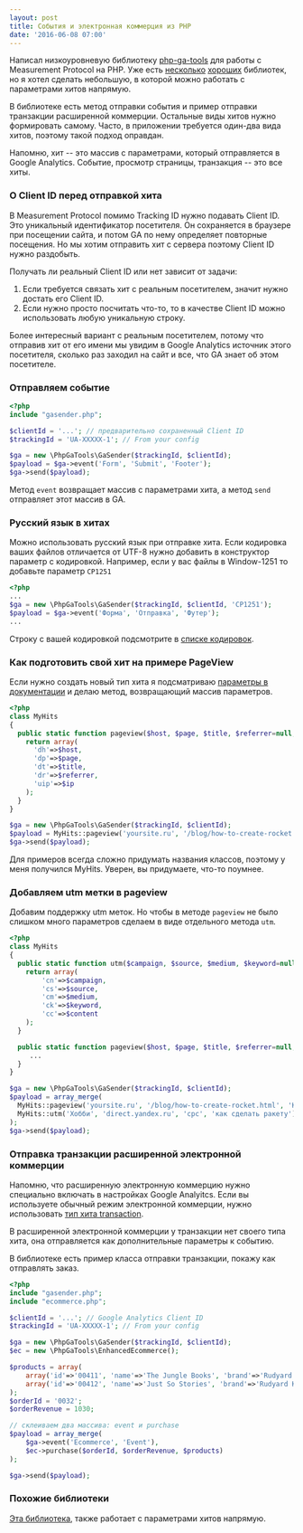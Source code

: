 ```yaml
---
layout: post
title: События и электронная коммерция из PHP
date: '2016-06-08 07:00'
---
```


Написал низкоуровневую библиотеку [php-ga-tools][php-ga-tools] для работы с Measurement Protocol на PHP.
Уже есть [несколько][mp-php-1] [хороших][mp-php-2] библиотек, но я хотел сделать небольшую, в которой можно работать
с параметрами хитов напрямую.

В библиотеке есть метод отправки события и пример отправки транзакции расширенной коммерции.
Остальные виды хитов нужно формировать самому. Часто, в приложении требуется один-два
вида хитов, поэтому такой подход оправдан.

Напомню, хит -- это массив с параметрами, который отправляется в Google Analytics.
Событие, просмотр страницы, транзакция -- это все хиты.

### О Client ID перед отправкой хита

В Measurement Protocol помимо Tracking ID нужно подавать Client ID. Это уникальный
идентификатор посетителя. Он сохраняется в браузере при посещении сайта, и потом GA по нему
определяет повторные посещения. Но мы хотим отправить хит с сервера поэтому Client ID нужно раздобыть.

Получaть ли реальный Client ID или нет зависит от задачи:

1. Если требуется связать хит с реальным посетителем, значит нужно достать его Client ID.
2. Если нужно просто посчитать что-то, то в качестве Client ID можно использовать любую уникальную строку.

Более интересный вариант с реальным посетителем, потому что отправив хит от его имени
мы увидим в Google Analytics источник этого посетителя, сколько раз заходил на сайт и все,
что GA знает об этом посетителе.

### Отправляем событие

```php
<?php
include "gasender.php";

$clientId = '...'; // предварительно сохраненный Client ID
$trackingId = 'UA-XXXXX-1'; // From your config

$ga = new \PhpGaTools\GaSender($trackingId, $clientId);
$payload = $ga->event('Form', 'Submit', 'Footer');
$ga->send($payload);
```

Метод `event` возвращает массив с параметрами хита,
а метод `send` отправляет этот массив в GA.

### Русский язык в хитах

Можно использовать русский язык при отправке хита. Если кодировка
ваших файлов отличается от UTF-8 нужно добавить в конструктор параметр с кодировкой.
Например, если у вас файлы в Window-1251 то добавьте параметр `CP1251`

```php
<?php
...
$ga = new \PhpGaTools\GaSender($trackingId, $clientId, 'CP1251');
$payload = $ga->event('Форма', 'Отправка', 'Футер');
...
```
Cтроку с вашей кодировкой подсмотрите в [списке кодировок][iconv-encodings].

### Как подготовить свой хит на примере PageView

Если нужно создать новый тип хита я подсматриваю [параметры в документации][ga-pageview]
и делаю метод, возвращающий массив параметров.

```php
<?php
class MyHits
{
  public static function pageview($host, $page, $title, $referrer=null, $ip=null){
    return array(
      'dh'=>$host,
      'dp'=>$page,
      'dt'=>$title,
      'dr'=>$referrer,
      'uip'=>$ip
    );
  }
}

$ga = new \PhpGaTools\GaSender($trackingId, $clientId);
$payload = MyHits::pageview('yoursite.ru', '/blog/how-to-create-rocket.html', 'Как сделать ракету');
$ga->send($payload);
```

Для примеров всегда сложно придумать названия классов, поэтому у меня получился MyHits.
Уверен, вы придумаете, что-то поумнее.

### Добавляем utm метки в pageview

Добавим поддержку utm меток. Но чтобы в методе `pageview` не было слишком много параметров
сделаем в виде отдельного метода `utm`.

```php
<?php
class MyHits
{
  public static function utm($campaign, $source, $medium, $keyword=null, $content=null){
    return array(
        'cn'=>$campaign,
        'cs'=>$source,
        'cm'=>$medium,
        'ck'=>$keyword,
        'cc'=>$content
    );
  }

  public static function pageview($host, $page, $title, $referrer=null, $ip=null){
     ...
  }
}

$ga = new \PhpGaTools\GaSender($trackingId, $clientId);
$payload = array_merge(
  MyHits::pageview('yoursite.ru', '/blog/how-to-create-rocket.html', 'Как сделать ракету'),
  MyHits::utm('Хобби', 'direct.yandex.ru', 'cpc', 'как сделать ракету')
);
$ga->send($payload);
```

### Отправка транзакции расширенной электронной коммерции

Напомню, что расширенную электронную коммерцию нужно специально включать в настройках
Google Analyitcs. Если вы используете обычный режим электронной коммерции, нужно использовать
[тип хита transaction][ga-transaction].

В расширенной электронной коммерции у транзакции нет своего типа хита, она отправляется
как дополнительные параметры к событию.

В библиотеке есть пример класса отправки транзакции, покажу как отправлять заказ.

```php
<?php
include "gasender.php";
include "ecommerce.php";

$clientId = '...'; // Google Analytics Client ID
$trackingId = 'UA-XXXXX-1'; // From your config

$ga = new \PhpGaTools\GaSender($trackingId, $clientId);
$ec = new \PhpGaTools\EnhancedEcommerce();

$products = array(
	array('id'=>'00411', 'name'=>'The Jungle Books', 'brand'=>'Rudyard Kipling', 'price'=>330, 'qty'=>1, 'category'=>'Classics'),
	array('id'=>'00412', 'name'=>'Just So Stories', 'brand'=>'Rudyard Kipling', 'price'=>350, 'qty'=>2, 'category'=>'Classics'),
);
$orderId = '0032';
$orderRevenue = 1030;

// склеиваем два массива: event и purchase
$payload = array_merge(
	$ga->event('Ecommerce', 'Event'),
	$ec->purchase($orderId, $orderRevenue, $products)
);

$ga->send($payload);
```

### Похожие библиотеки

[Эта библиотека][similar-lib], также работает с параметрами хитов напрямую.


[php-ga-tools]: https://github.com/harabchuk/php-ga-tools
[ga-pageview]: https://developers.google.com/analytics/devguides/collection/protocol/v1/devguide#page
[ga-transaction]: https://developers.google.com/analytics/devguides/collection/protocol/v1/devguide#ecom
[mp-php-1]: https://github.com/theiconic/php-ga-measurement-protocol
[mp-php-2]: https://github.com/ins0/google-measurement-php-client
[similar-lib]: https://github.com/krizon/php-ga-measurement-protocol
[iconv-encodings]: https://gist.github.com/hakre/4188459
